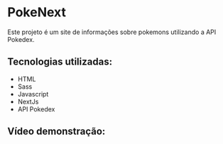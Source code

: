 # PokeNext

Este projeto é um site de informações sobre pokemons utilizando a API Pokedex.

## Tecnologias utilizadas:

- HTML
- Sass
- Javascript
- NextJs
- API Pokedex

## Vídeo demonstração:
